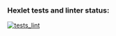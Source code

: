 ### Hexlet tests and linter status:
[![tests_lint](https://github.com/MrHoldem/typescript-project-81/actions/workflows/tests_linter.yml/badge.svg)](https://github.com/MrHoldem/typescript-project-81/actions/workflows/tests_linter.yml)
